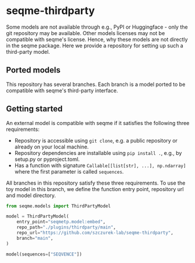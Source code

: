 # seqme-thirdparty

Some models are not available through e.g., PyPI or Huggingface - only the git repository may be available. Other models licenses may not be compatible with seqme's license. Hence, why these models are not directly in the seqme package. Here we provide a repository for setting up such a third-party model.

## Ported models

This repository has several branches. Each branch is a model ported to be compatible with seqme's third-party interface.

## Getting started

An external model is compatible with seqme if it satisfies the following three requirements:

- Repository is accessible using `git clone`, e.g. a public repository or already on your local machine.
- Repository dependencies are installable using `pip install .`, e.g., by setup.py or pyproject.toml.
- Has a function with signature `Callable[[list[str], ...], np.ndarray]` where the first parameter is called `sequences`.

All branches in this repository satisfy these three requirements. To use the toy model in this branch, we define the function entry point, repository url and model directory.

```python
from seqme.models import ThirdPartyModel

model = ThirdPartyModel(
    entry_point="seqmetp.model:embed",
    repo_path="./plugins/thirdparty/main",
    repo_url="https://github.com/szczurek-lab/seqme-thirdparty",
    branch="main",
)

model(sequences=["SEQVENCE"])
```
